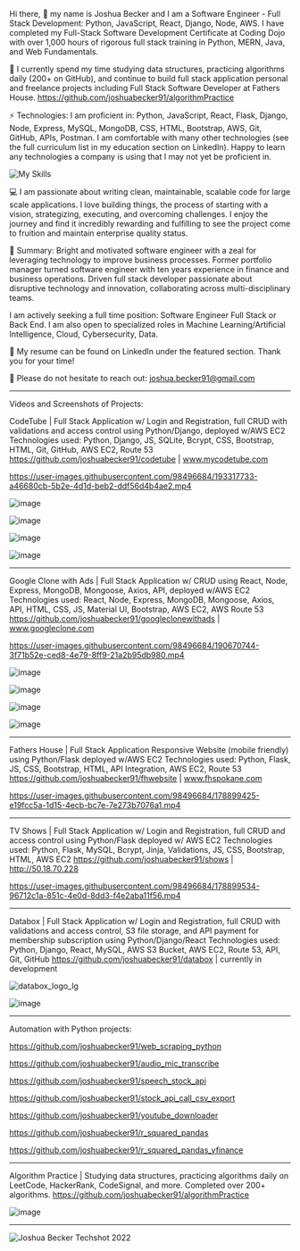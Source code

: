 Hi there, 👋 my name is Joshua Becker and I am a Software Engineer - Full Stack Development: Python, JavaScript, React, Django, Node, AWS. I have completed my Full-Stack Software Development Certificate at Coding Dojo with over 1,000 hours of rigorous full stack training in Python, MERN, Java, and Web Fundamentals.

🔨 I currently spend my time studying data structures, practicing algorithms daily (200+ on GitHub), and continue to build full stack application personal and freelance projects including Full Stack Software Developer at Fathers House. https://github.com/joshuabecker91/algorithmPractice

⚡ Technologies: I am proficient in: Python, JavaScript, React, Flask, Django, Node, Express, MySQL, MongoDB, CSS, HTML, Bootstrap, AWS, Git, GitHub, APIs, Postman. I am comfortable with many other technologies (see the full curriculum list in my education section on LinkedIn). Happy to learn any technologies a company is using that I may not yet be proficient in. 

![My Skills](https://skillicons.dev/icons?i=py,js,react,flask,django,nodejs,express,mysql,mongodb,css,html,bootstrap,aws,git,github)

💻 I am passionate about writing clean, maintainable, scalable code for large scale applications. I love building things, the process of starting with a vision, strategizing, executing, and overcoming challenges. I enjoy the journey and find it incredibly rewarding and fulfilling to see the project come to fruition and maintain enterprise quality status.

💼 Summary: Bright and motivated software engineer with a zeal for leveraging technology to improve business processes. Former portfolio manager turned software engineer with ten years experience in finance and business operations. Driven full stack developer passionate about disruptive technology and innovation, collaborating across multi-disciplinary teams.

I am actively seeking a full time position: Software Engineer Full Stack or Back End.
I am also open to specialized roles in Machine Learning/Artificial Intelligence, Cloud, Cybersecurity, Data.

📄 My resume can be found on LinkedIn under the featured section. Thank you for your time!

📧 Please do not hesitate to reach out: joshua.becker91@gmail.com

--------------------------------------------------------------------------------------------------------------

Videos and Screenshots of Projects:


CodeTube | Full Stack Application w/ Login and Registration, full CRUD with validations and access control using Python/Django, deployed w/AWS EC2
Technologies used: Python, Django, JS, SQLite, Bcrypt, CSS, Bootstrap, HTML, Git, GitHub, AWS EC2, Route 53
https://github.com/joshuabecker91/codetube | www.mycodetube.com

https://user-images.githubusercontent.com/98496684/193317733-a46680cb-5b2e-4d1d-beb2-ddf56d4b4ae2.mp4

![image](https://user-images.githubusercontent.com/98496684/191680231-0ed0942b-2e3a-4af0-865b-7ffb3d8e774c.png)

![image](https://user-images.githubusercontent.com/98496684/205575641-4afd1b5a-a44e-4992-9e74-64d46d1804b4.png)

![image](https://user-images.githubusercontent.com/98496684/206799738-bf966a16-7b06-4197-b8da-1f3dc7d0e62f.png)

![image](https://user-images.githubusercontent.com/98496684/206800165-af884cf3-2f98-4af2-bf4d-072fcb97b498.png)


--------------------------------------------------------------------------------------------------------------


Google Clone with Ads | Full Stack Application w/ CRUD using React, Node, Express, MongoDB, Mongoose, Axios, API, deployed w/AWS EC2
Technologies used: React, Node, Express, MongoDB, Mongoose, Axios, API, HTML, CSS, JS, Material UI, Bootstrap, AWS EC2, AWS Route 53
https://github.com/joshuabecker91/googleclonewithads | www.googleclone.com

https://user-images.githubusercontent.com/98496684/190670744-3f71b52e-ced8-4e79-8ff9-21a2b95db980.mp4

![image](https://user-images.githubusercontent.com/98496684/188943090-6e14e459-7c79-4c60-b516-a3776c70ace2.png)

![image](https://user-images.githubusercontent.com/98496684/189730273-681831d0-cf0d-4df1-914a-5edfd10a9f0e.png)

![image](https://user-images.githubusercontent.com/98496684/206799961-70f6e501-af1e-484b-941e-7289ab6c4416.png)

![image](https://user-images.githubusercontent.com/98496684/206800058-a119ebc0-363b-4e83-8792-fdac35159205.png)


--------------------------------------------------------------------------------------------------------------


Fathers House | Full Stack Application Responsive Website (mobile friendly) using Python/Flask deployed w/AWS EC2
Technologies used: Python, Flask, JS, CSS, Bootstrap, HTML, API Integration, AWS EC2, Route 53
https://github.com/joshuabecker91/fhwebsite | www.fhspokane.com

https://user-images.githubusercontent.com/98496684/178899425-e19fcc5a-1d15-4ecb-bc7e-7e273b7076a1.mp4


--------------------------------------------------------------------------------------------------------------


TV Shows | Full Stack Application w/ Login and Registration, full CRUD and access control using Python/Flask deployed w/ AWS EC2
Technologies used: Python, Flask, MySQL, Bcrypt, Jinja, Validations, JS, CSS, Bootstrap, HTML, AWS EC2
https://github.com/joshuabecker91/shows | http://50.18.70.228

https://user-images.githubusercontent.com/98496684/178899534-96712c1a-851c-4e0d-8dd3-f4e2aba11f56.mp4


--------------------------------------------------------------------------------------------------------------


Databox | Full Stack Application w/ Login and Registration, full CRUD with validations and access control, S3 file storage, and API payment for membership subscription using Python/Django/React
Technologies used: Python, Django, React, MySQL, AWS S3 Bucket, AWS EC2, Route 53, API, Git, GitHub
https://github.com/joshuabecker91/databox | currently in development

![databox_logo_lg](https://user-images.githubusercontent.com/98496684/197374503-c799e866-0368-498f-b539-80d75cb11341.png)

![image](https://user-images.githubusercontent.com/98496684/205574800-b10eca7d-1f9a-4af7-8b99-986cf6c15d52.png)


--------------------------------------------------------------------------------------------------------------


Automation with Python projects:

https://github.com/joshuabecker91/web_scraping_python

https://github.com/joshuabecker91/audio_mic_transcribe

https://github.com/joshuabecker91/speech_stock_api

https://github.com/joshuabecker91/stock_api_call_csv_export

https://github.com/joshuabecker91/youtube_downloader

https://github.com/joshuabecker91/r_squared_pandas

https://github.com/joshuabecker91/r_squared_pandas_yfinance


--------------------------------------------------------------------------------------------------------------


Algorithm Practice | Studying data structures, practicing algorithms daily on LeetCode, HackerRank, CodeSignal, and more. Completed over 200+ algorithms. https://github.com/joshuabecker91/algorithmPractice

![image](https://user-images.githubusercontent.com/98496684/206800507-83184ae0-e269-4098-a316-d1009af3ef75.png)


--------------------------------------------------------------------------------------------------------------


![Joshua Becker Techshot 2022](https://user-images.githubusercontent.com/98496684/198850821-d3dc6069-4688-404f-97fa-157f493a4dae.jpg)

<!--
**joshuabecker91/joshuabecker91** is a ✨ _special_ ✨ repository because its `README.md` (this file) appears on your GitHub profile.

-->
